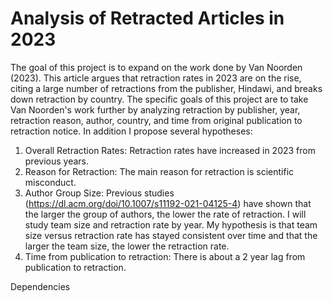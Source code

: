 # Analysis of Retracted Articles in 2023
The goal of this project is to expand on the work done by Van Noorden (2023). This article argues that retraction rates in 2023 are on the rise, citing a large number of retractions from the publisher, Hindawi, and breaks down retraction by country. The specific goals of this project are to take Van Noorden's work further by analyzing retraction by publisher, year, retraction reason, author, country, and time from original publication to retraction notice. In addition I propose several hypotheses:
  1. Overall Retraction Rates: Retraction rates have increased in 2023 from previous years.
  2. Reason for Retraction: The main reason for retraction is scientific misconduct.
  3. Author Group Size: Previous studies (https://dl.acm.org/doi/10.1007/s11192-021-04125-4) have shown that the larger the group of authors, the lower the rate of retraction. I will study team size and retraction rate by year. My hypothesis is that team size versus retraction rate has stayed consistent over time and that the larger the team size, the lower the retraction rate.
  4. Time from publication to retraction: There is about a 2 year lag from publication to retraction.

Dependencies
